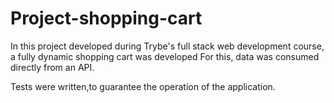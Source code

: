 # Project-shopping-cart

In this project developed during Trybe's full stack web development course, a fully dynamic shopping cart was developed
For this, data was consumed directly from an API.

Tests were written,to guarantee the operation of the application.
